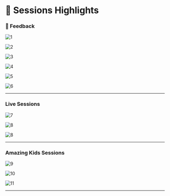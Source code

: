 # 🎉 Sessions Highlights

### 💬 Feedback 

![**1** ](./images/feedback/7-bookfeddback.png)

![**2** ](./images/feedback/5-appreciatetime.png)

![**3**](./images/feedback/6-receivefeedback.png)

![**4** ](./images/feedback/feedback1.png)

![**5** ](./images/feedback/feedback2.png)

![**6** ](./images/feedback/feedback3.png)

---

### Live Sessions

![**7**](./images/sessions/freesession(4).png)

![**8**](./images/sessions/freesession(2).png)

![**8**](./images/sessions/freesession(3).png)

---

### Amazing Kids Sessions

![**9**](./images/sessions/Kidsfree.png)

![**10**](./images/sessions/kidslogic.png)

![**11**](./images/sessions/Kidsmind.png)

---